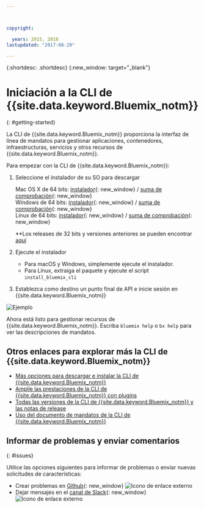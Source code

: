 ```yaml
---



copyright:

  years: 2015, 2018
lastupdated: "2017-08-20"

---
```



{:shortdesc: .shortdesc}
{:new_window: target="_blank"}


# Iniciación a la CLI de {{site.data.keyword.Bluemix_notm}}
{: #getting-started}

La CLI de {{site.data.keyword.Bluemix_notm}} proporciona la interfaz de línea de mandatos para gestionar aplicaciones, contenedores, infraestructuras, servicios y otros recursos de {{site.data.keyword.Bluemix_notm}}. 

Para empezar con la CLI de {{site.data.keyword.Bluemix_notm}}:

1. Seleccione el instalador de su SO para descargar
   
   Mac OS X de 64 bits: [instalador](https://clis.ng.bluemix.net/download/bluemix-cli/latest/osx){: new_window} / [suma de comprobación](https://clis.ng.bluemix.net/download/bluemix-cli/latest/osx/checksum){: new_window} <br>
   Windows de 64 bits: [instalador](https://clis.ng.bluemix.net/download/bluemix-cli/latest/win64){: new_window} / [suma de comprobación](https://clis.ng.bluemix.net/download/bluemix-cli/latest/win64/checksum){: new_window} <br>
   Linux de 64 bits: [instalador](https://clis.ng.bluemix.net/download/bluemix-cli/latest/linux64){: new_window} / [suma de comprobación](https://clis.ng.bluemix.net/download/bluemix-cli/latest/linux64/checksum){: new_window} <br>
  
   **Los releases de 32 bits y versiones anteriores se pueden encontrar [aquí](all_versions.html)

1. Ejecute el instalador
   * Para macOS y Windows, simplemente ejecute el instalador.
   * Para Linux, extraiga el paquete y ejecute el script `install_bluemix_cli`

1. Establezca como destino un punto final de API e inicie sesión en {{site.data.keyword.Bluemix_notm}}

  ![Ejemplo](example.gif)

Ahora está listo para gestionar recursos de {{site.data.keyword.Bluemix_notm}}. Escriba `bluemix help` o `bx help` para ver las descripciones de mandatos. 

## Otros enlaces para explorar más la CLI de {{site.data.keyword.Bluemix_notm}}

* [Más opciones para descargar e instalar la CLI de {{site.data.keyword.Bluemix_notm}}](download_cli.html)
* [Amplíe las prestaciones de la CLI de {{site.data.keyword.Bluemix_notm}} con plugins](extend_cli.html)
* [Todas las versiones de la CLI de {{site.data.keyword.Bluemix_notm}} y las notas de release](all_versions.html)
* [Uso del documento de mandatos de la CLI de {{site.data.keyword.Bluemix_notm}}](bx_cli.html)


## Informar de problemas y enviar comentarios
{: #issues}

Utilice las opciones siguientes para informar de problemas o enviar nuevas solicitudes de características:
 * Crear problemas en [Github](https://github.com/IBM-Bluemix/bluemix-cli-release/issues){: new_window} ![Icono de enlace externo](../../../icons/launch-glyph.svg)
 * Dejar mensajes en el [canal de Slack](https://dwopen.slack.com/messages/bluemix-cli/){: new_window} ![Icono de enlace externo](../../../icons/launch-glyph.svg)

